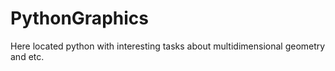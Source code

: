 # PythonGraphics
Here located python with interesting tasks about multidimensional geometry and etc.
